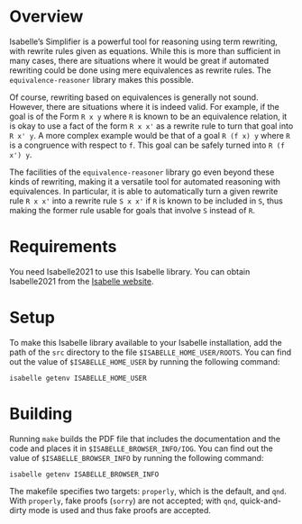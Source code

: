 Overview
========

Isabelle’s Simplifier is a powerful tool for reasoning using term
rewriting, with rewrite rules given as equations. While this is more
than sufficient in many cases, there are situations where it would be
great if automated rewriting could be done using mere equivalences as
rewrite rules. The `equivalence-reasoner` library makes this possible.

Of course, rewriting based on equivalences is generally not sound.
However, there are situations where it is indeed valid. For example, if
the goal is of the Form `R x y` where `R` is known to be an equivalence
relation, it is okay to use a fact of the form `R x x'` as a rewrite
rule to turn that goal into `R x' y`. A more complex example would be
that of a goal `R (f x) y` where `R` is a congruence with respect
to `f`. This goal can be safely turned into `R (f x') y`.

The facilities of the `equivalence-reasoner` library go even beyond
these kinds of rewriting, making it a versatile tool for automated
reasoning with equivalences. In particular, it is able to automatically
turn a given rewrite rule `R x x'` into a rewrite rule `S x x'` if `R`
is known to be included in `S`, thus making the former rule usable for
goals that involve `S` instead of `R`.


Requirements
============

You need Isabelle2021 to use this Isabelle library. You can obtain
Isabelle2021 from the [Isabelle website][isabelle].

[isabelle]:
    https://isabelle.in.tum.de/
    "Isabelle"


Setup
=====

To make this Isabelle library available to your Isabelle installation,
add the path of the `src` directory to the file
`$ISABELLE_HOME_USER/ROOTS`. You can find out the value of
`$ISABELLE_HOME_USER` by running the following command:

    isabelle getenv ISABELLE_HOME_USER


Building
========

Running `make` builds the PDF file that includes the documentation and
the code and places it in `$ISABELLE_BROWSER_INFO/IOG`. You can find out
the value of `$ISABELLE_BROWSER_INFO` by running the following command:

    isabelle getenv ISABELLE_BROWSER_INFO

The makefile specifies two targets: `properly`, which is the default,
and `qnd`. With `properly`, fake proofs (`sorry`) are not accepted; with
`qnd`, quick-and-dirty mode is used and thus fake proofs are accepted.
